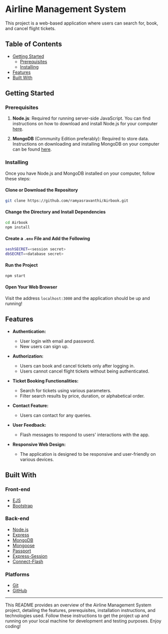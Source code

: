 # Airline Management System

This project is a web-based application where users can search for, book, and cancel flight tickets.

## Table of Contents

- [Getting Started](#getting-started)
  - [Prerequisites](#prerequisites)
  - [Installing](#installing)
- [Features](#features)
- [Built With](#built-with)

## Getting Started

### Prerequisites

1. **Node.js**: Required for running server-side JavaScript. You can find instructions on how to download and install Node.js for your computer [here](https://nodejs.org/en/download/).

2. **MongoDB** (Community Edition preferably): Required to store data. Instructions on downloading and installing MongoDB on your computer can be found [here](https://docs.mongodb.com/manual/installation/).

### Installing

Once you have Node.js and MongoDB installed on your computer, follow these steps:

#### Clone or Download the Repository
```sh
git clone https://github.com/ramyasravanthi/Airbook.git
```

#### Change the Directory and Install Dependencies
```sh
cd Airbook
npm install
```

#### Create a `.env` File and Add the Following
```sh
seshSECRET=<session secret>
dbSECRET=<database secret>
```

#### Run the Project
```sh
npm start
```

#### Open Your Web Browser
Visit the address `localhost:3000` and the application should be up and running!

## Features

* **Authentication:**
  * User login with email and password.
  * New users can sign up.

* **Authorization:**
  * Users can book and cancel tickets only after logging in.
  * Users cannot cancel flight tickets without being authenticated.

* **Ticket Booking Functionalities:**
  * Search for tickets using various parameters.
  * Filter search results by price, duration, or alphabetical order.

* **Contact Feature:**
  * Users can contact for any queries.

* **User Feedback:**
  * Flash messages to respond to users' interactions with the app.

* **Responsive Web Design:**
  * The application is designed to be responsive and user-friendly on various devices.

## Built With

### Front-end

* [EJS](http://ejs.co/)
* [Bootstrap](https://getbootstrap.com/)

### Back-end

* [Node.js](https://nodejs.org/en/)
* [Express](https://expressjs.com/)
* [MongoDB](https://www.mongodb.com/)
* [Mongoose](http://mongoosejs.com/)
* [Passport](http://www.passportjs.org/)
* [Express-Session](https://github.com/expressjs/session#express-session)
* [Connect-Flash](https://github.com/jaredhanson/connect-flash#connect-flash)

### Platforms

* [Git](https://git-scm.com/)
* [GitHub](https://github.com/)

---

This README provides an overview of the Airline Management System project, detailing the features, prerequisites, installation instructions, and technologies used. Follow these instructions to get the project up and running on your local machine for development and testing purposes. Enjoy coding!
 

